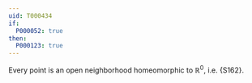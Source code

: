 ```yaml
---
uid: T000434
if:
  P000052: true
then:
  P000123: true
---
```


Every point is an open neighborhood homeomorphic to $\mathbb R^0$, i.e. {S162}.
